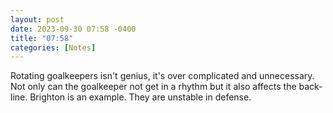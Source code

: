 ```yaml
---
layout: post
date: 2023-09-30 07:58 -0400
title: "07:58"
categories: [Notes]
---
```


Rotating goalkeepers isn't genius, it's over complicated and unnecessary. Not only can the goalkeeper not get in a rhythm but it also affects the back-line. Brighton is an example. They are unstable in defense.
